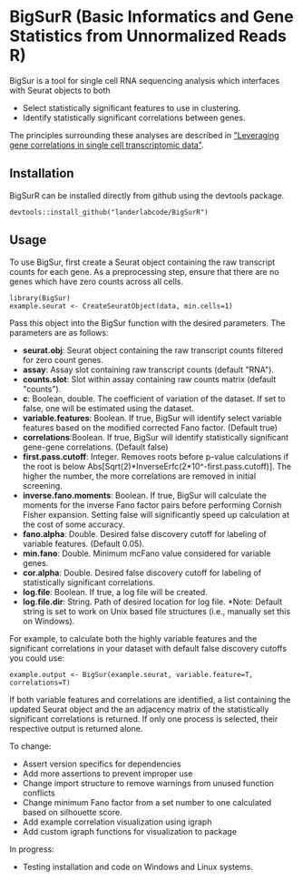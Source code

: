 # BigSurR (Basic Informatics and Gene Statistics from Unnormalized Reads R)

BigSur is a tool for single cell RNA sequencing analysis which interfaces with Seurat objects to both
- Select statistically significant features to use in clustering.
- Identify statistically significant correlations between genes.

The principles surrounding these analyses are described in ["Leveraging gene correlations in single cell transcriptomic data"][1].

## Installation
BigSurR can be installed directly from github using the devtools package.
```{r}
devtools::install_github("landerlabcode/BigSurR")
```

## Usage
To use BigSur, first create a Seurat object containing the raw transcript counts for each gene. As a preprocessing step, ensure that there are no genes which have zero counts across all cells.
```{r}
library(BigSur)
example.seurat <- CreateSeuratObject(data, min.cells=1)
```
Pass this object into the BigSur function with the desired parameters. The parameters are as follows:
- **seurat.obj**: Seurat object containing the raw transcript counts filtered for zero count genes.
- **assay**: Assay slot containing raw transcript counts (default "RNA").
- **counts.slot**: Slot within assay containing raw counts matrix (default "counts").
- **c**: Boolean, double. The coefficient of variation of the dataset. If set to false, one will be estimated using the dataset.
- **variable.features**: Boolean. If true, BigSur will identify select variable features based on the modified corrected Fano factor. (Default true)
- **correlations**:Boolean. If true, BigSur will identify statistically significant gene-gene correlations. (Default false)
- **first.pass.cutoff**: Integer. Removes roots before p-value calculations if the root is below Abs[Sqrt(2)\*InverseErfc(2*10^-first.pass.cutoff)]. The higher the number, the more correlations are removed in initial screening.
- **inverse.fano.moments**: Boolean. If true, BigSur will calculate the moments for the inverse Fano factor pairs before performing Cornish Fisher expansion. Setting false will significantly speed up calculation at the cost of some accuracy.
- **fano.alpha**: Double. Desired false discovery cutoff for labeling of variable features. (Default 0.05).
- **min.fano**: Double. Minimum mcFano value considered for variable genes.
- **cor.alpha**: Double. Desired false discovery cutoff for labeling of statistically significant correlations.
- **log.file**: Boolean. If true, a log file will be created.
- **log.file.dir**: String. Path of desired location for log file. *Note: Default string is set to work on Unix based file structures (i.e., manually set this on Windows).

For example, to calculate both the highly variable features and the significant correlations in your dataset with default false discovery cutoffs you could use:
```{r}
example.output <- BigSur(example.seurat, variable.feature=T, correlations=T)
```
If both variable features and correlations are identified, a list containing the updated Seurat object and the an adjacency matrix of the statistically significant correlations is returned. If only one process is selected, their respective output is returned alone.

To change:
- Assert version specifics for dependencies 
- Add more assertions to prevent improper use
- Change import structure to remove warnings from unused function conflicts
- Change minimum Fano factor from a set number to one calculated based on silhouette score.
- Add example correlation visualization using igraph
- Add custom igraph functions for visualization to package

In progress:
- Testing installation and code on Windows and Linux systems.

[1]: https://www.biorxiv.org/content/10.1101/2023.03.14.532643v1 "Leveraging gene correlations in single cell transcriptomic data"
